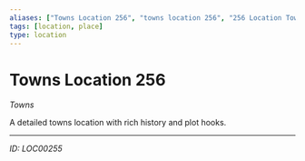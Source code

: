 ```yaml
---
aliases: ["Towns Location 256", "towns location 256", "256 Location Towns"]
tags: [location, place]
type: location
---
```


# Towns Location 256

*Towns*

A detailed towns location with rich history and plot hooks.

---
*ID: LOC00255*